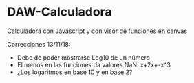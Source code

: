 # DAW-Calculadora
Calculadora con Javascript y con visor de funciones en canvas

Correcciones 13/11/18:
- Debe de poder mostrarse Log10 de un número
- El menos en las funciones da valores NaN: x+2x+-x^3
- ¿Los logaritmos en base 10 y en base 2?
